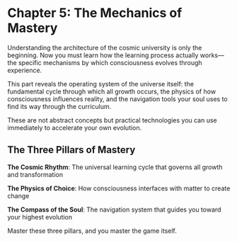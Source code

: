 # Chapter 5: The Mechanics of Mastery

Understanding the architecture of the cosmic university is only the beginning. Now you must learn how the learning process actually works—the specific mechanisms by which consciousness evolves through experience.

This part reveals the operating system of the universe itself: the fundamental cycle through which all growth occurs, the physics of how consciousness influences reality, and the navigation tools your soul uses to find its way through the curriculum.

These are not abstract concepts but practical technologies you can use immediately to accelerate your own evolution.

## The Three Pillars of Mastery

**The Cosmic Rhythm**: The universal learning cycle that governs all growth and transformation

**The Physics of Choice**: How consciousness interfaces with matter to create change

**The Compass of the Soul**: The navigation system that guides you toward your highest evolution

Master these three pillars, and you master the game itself.
